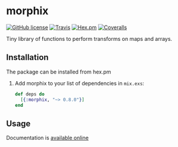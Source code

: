 # morphix

[![GitHub license](https://img.shields.io/badge/license-MIT-blue.svg)](https://raw.githubusercontent.com/philosodad/morphix/master/LICENSE)
[![Travis](https://img.shields.io/travis/philosodad/morphix.svg)](https://travis-ci.org/philosodad/morphix)
[![Hex.pm](https://img.shields.io/hexpm/v/morphix.svg)](https://hex.pm/packages/morphix)
[![Coveralls](https://img.shields.io/coveralls/philosodad/morphix.svg)](https://coveralls.io/github/philosodad/morphix)

Tiny library of functions to perform transforms on maps and arrays.

## Installation

The package can be installed from hex.pm

1. Add morphix to your list of dependencies in `mix.exs`:

    ```elixir
    def deps do
      [{:morphix, "~> 0.8.0"}]
    end
    ```

## Usage

Documentation is [available online](https://hexdocs.pm/morphix/Morphix.html)

